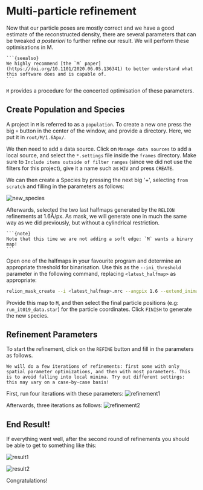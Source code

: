 # Multi-particle refinement


Now that our particle poses are mostly correct and we have a good estimate of the reconstructed density, there are several parameters that can be tweaked _a posteriori_ to further refine our result. We will perform these optimisations in M.

````{margin}
```{seealso}
We highly recommend [the `M` paper](https://doi.org/10.1101/2020.06.05.136341) to better understand what this software does and is capable of.
```
````

`M` provides a procedure for the concerted optimisation of these parameters.

## Create Population and Species

A project in `M` is referred to as a `population`. To create a new one press the big `+` button in the center of the window, and provide a directory. Here, we put it in `root/M/1.6Apx/`.

We then need to add a data source. Click on `Manage data sources` to add a local source, and select the `*.settings` file inside the `frames` directory. Make sure to `Include items outside of filter ranges` (since we did not use the filters for this project), give it a name such as `HIV` and press `CREATE`.

We can then create a Species by pressing the next big '+', selecting `from scratch` and filling in the parameters as follows:

![new_species](m.assets/new_species.png)

Afterwards, selected the two last halfmaps generated by the `RELION` refinements at 1.6Å/px. As mask, we will generate one in much the same way as we did previously, but without a cylindrical restriction.

````{margin}
```{note}
Note that this time we are not adding a soft edge: `M` wants a binary map!
```
````
Open one of the halfmaps in your favourite program and determine an appropriate threshold for binarisation. Use this as the `--ini_threshold` parameter in the following command, replacing `<latest_halfmap>` as appropriate:

```bash
relion_mask_create --i <latest_halfmap>.mrc --angpix 1.6 --extend_inimask 5 --o mask_1.6Apx.mrc --ini_threshold 0.05
```

Provide this map to `M`, and then select the final particle positions (e.g: `run_it019_data.star`) for the particle coordinates. Click `FINISH` to generate the new species.

## Refinement Parameters

To start the refinement, click on the `REFINE` button and fill in the parameters as follows.

```{note}
We will do a few iterations of refinements: first some with only spatial parameter optimizations, and then with most parameters. This is to avoid falling into local minima. Try out different settings: this may vary on a case-by-case basis!
```

First, run four iterations with these parameters:
![refinement1](m.assets/refinement1.png)

Afterwards, three iterations as follows:
![refinement2](m.assets/refinement2.png)

## End Result!

If everything went well, after the second round of refinements you should be able to get to something like this:

![result1](m.assets/result1.png)

![result2](m.assets/result2.png)

Congratulations!
